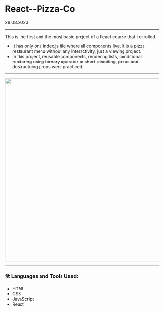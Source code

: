 # React--Pizza-Co
28.08.2023

---

This is the first and the most basic project of a React course that I enrolled.
- It has only one index.js file where all components live. It is a pizza restaurant menu without any interactivity, just a viewing project.
- In this project, reusable components, rendering lists, conditional rendering using ternary operator or short-circuiting, props and destructuing props were practiced.

---

<img width="600px" src="https://github.com/cptsprrw/react-1-pizza/blob/main/Pizza-Co-screenshot.png?raw=true" />

---

### :hammer_and_wrench: Languages and Tools Used:
- HTML
- CSS
- JavaScript
- React
